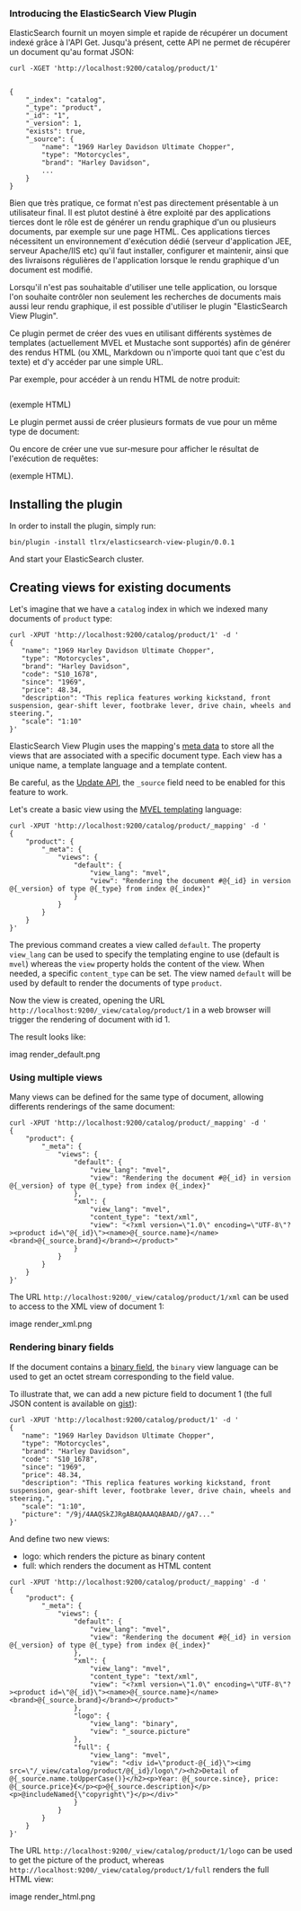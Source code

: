 ### Introducing the ElasticSearch View Plugin

ElasticSearch fournit un moyen simple et rapide de récupérer un document indexé grâce à l'API Get. Jusqu'à présent, cette
API ne permet de récupérer un document qu'au format JSON:

````
curl -XGET 'http://localhost:9200/catalog/product/1'


{
    "_index": "catalog",
    "_type": "product",
    "_id": "1",
    "_version": 1,
    "exists": true,
    "_source": {
        "name": "1969 Harley Davidson Ultimate Chopper",
        "type": "Motorcycles",
        "brand": "Harley Davidson",
        ...
    }
}
````

Bien que très pratique, ce format n'est pas directement présentable à un utilisateur final. Il est plutot destiné à être
exploité par des applications tierces dont le rôle est de générer un rendu graphique d'un ou plusieurs documents, par
exemple sur une page HTML. Ces applications tierces nécessitent un environnement d'exécution dédié (serveur
d'application JEE, serveur Apache/IIS etc) qu'il faut installer, configurer et maintenir, ainsi que des livraisons
régulières de l'application lorsque le rendu graphique d'un document est modifié.

Lorsqu'il n'est pas souhaitable d'utiliser une telle application, ou lorsque l'on souhaite contrôler non seulement les
recherches de documents mais aussi leur rendu graphique, il est possible d'utiliser le plugin "ElasticSearch View Plugin".

Ce plugin permet de créer des vues en utilisant différents systèmes de templates (actuellement MVEL et Mustache sont
supportés) afin de générer des rendus HTML (ou XML, Markdown ou n'importe quoi tant que c'est du texte) et d'y accéder
par une simple URL.

Par exemple, pour accéder à un rendu HTML de notre produit:
````
````

(exemple HTML)

Le plugin permet aussi de créer plusieurs formats de vue pour un même type de document:


Ou encore de créer une vue sur-mesure pour afficher le résultat de l'exécution de requêtes:

(exemple HTML).



## Installing the plugin

In order to install the plugin, simply run:

```
bin/plugin -install tlrx/elasticsearch-view-plugin/0.0.1

```

And start your ElasticSearch cluster.


## Creating views for existing documents

Let's imagine that we have a `catalog` index in which we indexed many documents of `product` type:
```
curl -XPUT 'http://localhost:9200/catalog/product/1' -d '
{
   "name": "1969 Harley Davidson Ultimate Chopper",
   "type": "Motorcycles",
   "brand": "Harley Davidson",
   "code": "S10_1678",
   "since": "1969",
   "price": 48.34,
   "description": "This replica features working kickstand, front suspension, gear-shift lever, footbrake lever, drive chain, wheels and steering.",
   "scale": "1:10"
}'

```

ElasticSearch View Plugin uses the mapping's [meta data](http://www.elasticsearch.org/guide/reference/mapping/meta.html)
to store all the views that are associated with a specific document type. Each view has a unique name, a template language
and a template content.

Be careful, as the [Update API](http://www.elasticsearch.org/guide/reference/api/update.html), the `_source` field need to be enabled for this feature to work.

Let's create a basic view using the [MVEL templating](http://mvel.codehaus.org/MVEL+2.0+Basic+Templating) language:
```
curl -XPUT 'http://localhost:9200/catalog/product/_mapping' -d '
{
    "product": {
        "_meta": {
            "views": {
                "default": {
                    "view_lang": "mvel",
                    "view": "Rendering the document #@{_id} in version @{_version} of type @{_type} from index @{_index}"
                }
            }
        }
    }
}'
```

The previous command creates a view called `default`. The property `view_lang` can be used to specify the templating
engine to use (default is `mvel`) whereas the `view` property holds the content of the view. When needed, a specific `content_type`
can be set. The view named `default` will be used by default to render the documents of type `product`.

Now the view is created, opening the URL `http://localhost:9200/_view/catalog/product/1` in a web browser will trigger the rendering of document with id 1.

The result looks like:

imag render_default.png

### Using multiple views

Many views can be defined for the same type of document, allowing differents renderings of the same document:

```
curl -XPUT 'http://localhost:9200/catalog/product/_mapping' -d '
{
    "product": {
        "_meta": {
            "views": {
                "default": {
                    "view_lang": "mvel",
                    "view": "Rendering the document #@{_id} in version @{_version} of type @{_type} from index @{_index}"
                },
                "xml": {
                    "view_lang": "mvel",
                    "content_type": "text/xml",
                    "view": "<?xml version=\"1.0\" encoding=\"UTF-8\"?><product id=\"@{_id}\"><name>@{_source.name}</name><brand>@{_source.brand}</brand></product>"
                }
            }
        }
    }
}'
```


The URL `http://localhost:9200/_view/catalog/product/1/xml` can be used to access to the XML view of document 1:

image render_xml.png


### Rendering binary fields

If the document contains a [binary field](http://www.elasticsearch.org/guide/reference/mapping/core-types.html), the `binary`
view language can be used to get an octet stream corresponding to the field value.

To illustrate that, we can add a new picture field to document 1 (the full JSON content is available on [gist](https://gist.github.com/4337853)):
```
curl -XPUT 'http://localhost:9200/catalog/product/1' -d '
{
   "name": "1969 Harley Davidson Ultimate Chopper",
   "type": "Motorcycles",
   "brand": "Harley Davidson",
   "code": "S10_1678",
   "since": "1969",
   "price": 48.34,
   "description": "This replica features working kickstand, front suspension, gear-shift lever, footbrake lever, drive chain, wheels and steering.",
   "scale": "1:10",
   "picture": "/9j/4AAQSkZJRgABAQAAAQABAAD//gA7..."
}'

```

And define two new views:
* logo: which renders the picture as binary content
* full: which renders the document as HTML content


```
curl -XPUT 'http://localhost:9200/catalog/product/_mapping' -d '
{
    "product": {
        "_meta": {
            "views": {
                "default": {
                    "view_lang": "mvel",
                    "view": "Rendering the document #@{_id} in version @{_version} of type @{_type} from index @{_index}"
                },
                "xml": {
                    "view_lang": "mvel",
                    "content_type": "text/xml",
                    "view": "<?xml version=\"1.0\" encoding=\"UTF-8\"?><product id=\"@{_id}\"><name>@{_source.name}</name><brand>@{_source.brand}</brand></product>"
                },
                "logo": {
                    "view_lang": "binary",
                    "view": "_source.picture"
                },
                "full": {
                    "view_lang": "mvel",
                    "view": "<div id=\"product-@{_id}\"><img src=\"/_view/catalog/product/@{_id}/logo\"/><h2>Detail of @{_source.name.toUpperCase()}</h2><p>Year: @{_source.since}, price: @{_source.price}€</p><p>@{_source.description}</p><p>@includeNamed{\"copyright\"}</p></div>"
                }
            }
        }
    }
}'
```

The URL `http://localhost:9200/_view/catalog/product/1/logo` can be used to get the picture of the product, whereas
 `http://localhost:9200/_view/catalog/product/1/full` renders the full HTML view:

image render_html.png















